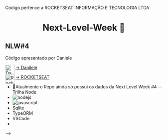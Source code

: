 Código pertence a ROCKETSEAT INFORMAÇÃO E TECNOLOGIA LTDA

<h1 align="center">
  Next-Level-Week 🚀
</h1>

## NLW#4
  Código apresentado por Daniele  
  
 <a href="https://github.com/danileao" target="blank"><img align="left" src="https://avatars.githubusercontent.com/u/5041791?s=460&u=7261e439282198ba0ce42fcfc619631fe989f58c&v=4" alt="Danileao" height="30" width="30" />-> Danilele
  
  <a href="https://github.com/Rocketseat" target="blank"> <img align="left" src="https://avatars.githubusercontent.com/u/28929274?s=200&v=4" alt="Rocketseat" height="30"    width="30" />-> ROCKETSEAT
 </a> 
 
 - 🚀Atualmente o Repo ainda só possui os dados da Next Level Week #4 -- Trilha Node
 - <img src="https://img.shields.io/badge/-Node.js-3C873A?style=flat&logo=Node.js&logoColor=white" alt="nodejs"/>
 - <img src="https://img.shields.io/badge/-JavaScript-eed718?style=flat&logo=javascript&logoColor=ffffff" alt="javascript"/> 
 - Sqlite
 - TypeORM
 - VSCode
 - 
 -->

